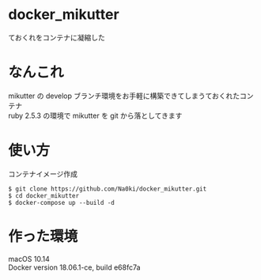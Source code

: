 # docker\_mikutter
ておくれをコンテナに凝縮した

# なんこれ
mikutter の develop ブランチ環境をお手軽に構築できてしまうておくれたコンテナ  
ruby 2.5.3 の環境で mikutter を git から落としてきます

# 使い方
コンテナイメージ作成
```
$ git clone https://github.com/Na0ki/docker_mikutter.git
$ cd docker_mikutter
$ docker-compose up --build -d
```

# 作った環境
macOS 10.14  
Docker version 18.06.1-ce, build e68fc7a
